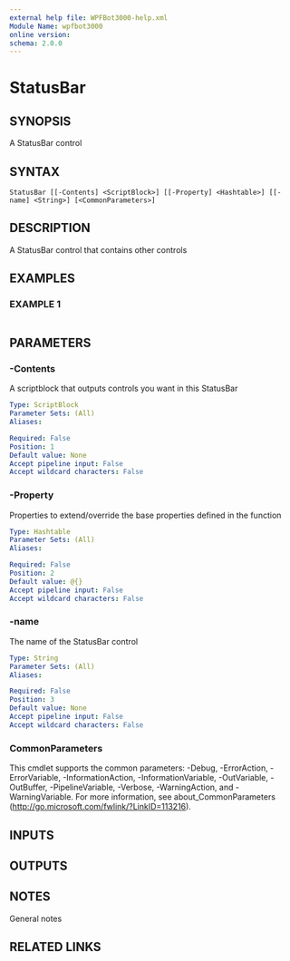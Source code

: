 ```yaml
---
external help file: WPFBot3000-help.xml
Module Name: wpfbot3000
online version:
schema: 2.0.0
---
```


# StatusBar

## SYNOPSIS
A StatusBar control

## SYNTAX

```
StatusBar [[-Contents] <ScriptBlock>] [[-Property] <Hashtable>] [[-name] <String>] [<CommonParameters>]
```

## DESCRIPTION
A StatusBar control that contains other controls

## EXAMPLES

### EXAMPLE 1
```

```

## PARAMETERS

### -Contents
A scriptblock that outputs controls you want in this StatusBar

```yaml
Type: ScriptBlock
Parameter Sets: (All)
Aliases:

Required: False
Position: 1
Default value: None
Accept pipeline input: False
Accept wildcard characters: False
```

### -Property
Properties to extend/override the base properties defined in the function

```yaml
Type: Hashtable
Parameter Sets: (All)
Aliases:

Required: False
Position: 2
Default value: @{}
Accept pipeline input: False
Accept wildcard characters: False
```

### -name
The name of the StatusBar control

```yaml
Type: String
Parameter Sets: (All)
Aliases:

Required: False
Position: 3
Default value: None
Accept pipeline input: False
Accept wildcard characters: False
```

### CommonParameters
This cmdlet supports the common parameters: -Debug, -ErrorAction, -ErrorVariable, -InformationAction, -InformationVariable, -OutVariable, -OutBuffer, -PipelineVariable, -Verbose, -WarningAction, and -WarningVariable.
For more information, see about_CommonParameters (http://go.microsoft.com/fwlink/?LinkID=113216).

## INPUTS

## OUTPUTS

## NOTES
General notes

## RELATED LINKS
